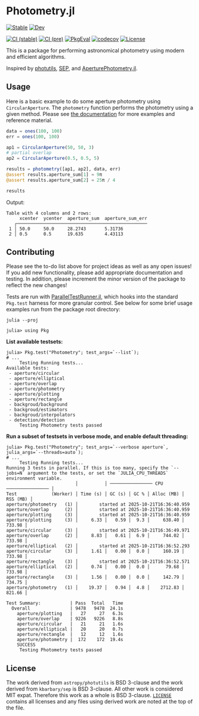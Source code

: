 # Photometry.jl

[![Stable](https://img.shields.io/badge/docs-stable-blue.svg)](https://juliaastro.org/Photometry/stable)
[![Dev](https://img.shields.io/badge/docs-dev-blue.svg)](https://juliaastro.org/Photometry.jl/dev)

[![CI (stable)](https://github.com/JuliaAstro/Photometry.jl/actions/workflows/ci_stable.yml/badge.svg)](https://github.com/JuliaAstro/Photometry.jl/actions/workflows/ci_stable.yml)
[![CI (pre)](https://github.com/JuliaAstro/Photometry.jl/actions/workflows/ci_pre.yml/badge.svg)](https://github.com/JuliaAstro/Photometry.jl/actions/workflows/ci_pre.yml)
[![PkgEval](https://juliaci.github.io/NanosoldierReports/pkgeval_badges/P/Photometry.svg)](https://juliaci.github.io/NanosoldierReports/pkgeval_badges/report.html)
[![codecov](https://codecov.io/gh/JuliaAstro/Photometry.jl/graph/badge.svg?token=lqTjxxg5dg)](https://codecov.io/gh/JuliaAstro/Photometry.jl)
[![License](https://img.shields.io/badge/License-BSD%203--Clause-orange.svg)](https://opensource.org/licenses/BSD-3-Clause)

This is a package for performing astronomical photometry using modern and efficient algorithms.

Inspired by [photutils](https://github.com/astropy/photutils), [SEP](https://github.com/kbarbary/sep), and [AperturePhotometry.jl](https://github.com/kbarbary/AperturePhotometry.jl).

## Usage

Here is a basic example to do some aperture photometry using `CircularAperture`. The `photometry` function performs the photometry using a given method. Please see [the documentation](https://JuliaAstro.github.io/Photometry.jl/dev) for more examples and reference material.

```julia
data = ones(100, 100)
err = ones(100, 100)

ap1 = CircularAperture(50, 50, 3)
# partial overlap
ap2 = CircularAperture(0.5, 0.5, 5)

results = photometry([ap1, ap2], data, err)
@assert results.aperture_sum[1] ≈ 9π
@assert results.aperture_sum[2] ≈ 25π / 4

results
```

Output:
```plain
Table with 4 columns and 2 rows:
     xcenter  ycenter  aperture_sum  aperture_sum_err
   ┌─────────────────────────────────────────────────
 1 │ 50.0     50.0     28.2743       5.31736
 2 │ 0.5      0.5      19.635        4.43113
```

## Contributing

Please see the to-do list above for project ideas as well as any open issues! If you add new functionality, please add appropriate documentation and testing. In addition, please increment the minor version of the package to reflect the new changes!

Tests are run with [ParallelTestRunner.jl](https://github.com/JuliaTesting/ParallelTestRunner.jl), which hooks into the standard `Pkg.test` harness for more granular control. See below for some brief usage examples run from the package root directory:

```julia-repl
julia --proj

julia> using Pkg
```

**List available testsets:**

```julia-repl
julia> Pkg.test("Photometry"; test_args=`--list`);
# ...
     Testing Running tests...
Available tests:
 - aperture/circular
 - aperture/elliptical
 - aperture/overlap
 - aperture/photometry
 - aperture/plotting
 - aperture/rectangle
 - backgroud/background
 - backgroud/estimators
 - backgroud/interpolators
 - detection/detection
     Testing Photometry tests passed
```

**Run a subset of testsets in verbose mode, and enable default threading:**

```julia-repl
julia> Pkg.test("Photometry"; test_args=`--verbose aperture`, julia_args=`--threads=auto`);
# ...
     Testing Running tests...
Running 3 tests in parallel. If this is too many, specify the `--jobs=N` argument to the tests, or set the `JULIA_CPU_THREADS` environment variable.
                          │          │ ──────────────── CPU ──────────────── │
Test             (Worker) │ Time (s) │ GC (s) │ GC % │ Alloc (MB) │ RSS (MB) │
aperture/photometry   (1) │        started at 2025-10-21T16:36:40.959
aperture/overlap      (2) │        started at 2025-10-21T16:36:40.959
aperture/plotting     (3) │        started at 2025-10-21T16:36:40.959
aperture/plotting     (3) │     6.33 │   0.59 │  9.3 │     638.40 │   733.98 │
aperture/circular     (3) │        started at 2025-10-21T16:36:49.971
aperture/overlap      (2) │     8.83 │   0.61 │  6.9 │     744.02 │   733.98 │
aperture/elliptical   (2) │        started at 2025-10-21T16:36:52.293
aperture/circular     (3) │     1.61 │   0.00 │  0.0 │     160.19 │   733.98 │
aperture/rectangle    (3) │        started at 2025-10-21T16:36:52.571
aperture/elliptical   (2) │     0.74 │   0.00 │  0.0 │      79.68 │   733.98 │
aperture/rectangle    (3) │     1.56 │   0.00 │  0.0 │     142.79 │   734.75 │
aperture/photometry   (1) │    19.37 │   0.94 │  4.8 │    2712.83 │   821.66 │

Test Summary:           | Pass  Total   Time
  Overall               | 9478   9478  24.1s
    aperture/plotting   |   27     27   6.3s
    aperture/overlap    | 9226   9226   8.8s
    aperture/circular   |   21     21   1.6s
    aperture/elliptical |   20     20   0.7s
    aperture/rectangle  |   12     12   1.6s
    aperture/photometry |  172    172  19.4s
    SUCCESS
     Testing Photometry tests passed
```

## License

The work derived from `astropy/photutils` is BSD 3-clause and the work derived from `kbarbary/sep` is BSD 3-clause. All other work is considered MIT expat. Therefore this work as a whole is BSD 3-clause. [`LICENSE`](LICENSE) contains all licenses and any files using derived work are noted at the top of the file.
